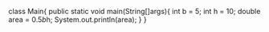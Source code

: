 class Main{
public static void main(String[]args){
int b = 5;
int h = 10;
double area = 0.5*b*h;
System.out.println(area);
}
}
